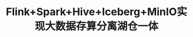 ---
layout: default
title: Flink+Spark+Hive+Iceberg+MinIO实现大数据存算分离湖仓一体
parent: UI Components
nav_order: 1
---